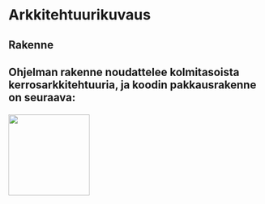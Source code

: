 <h1>Arkkitehtuurikuvaus</h1>

<h2>Rakenne<h2>
<p>Ohjelman rakenne noudattelee kolmitasoista kerrosarkkitehtuuria, ja koodin pakkausrakenne on seuraava:<p>

<img src="https://raw.githubusercontent.com/jkukko/ot-harjoitustyo/master/web/images/a-1.png" width="160">
